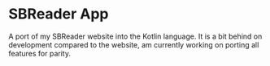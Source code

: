 # SBReader App
A port of my SBReader website into the Kotlin language. It is a bit behind on development compared to the website, am currently working on porting all features for parity.
